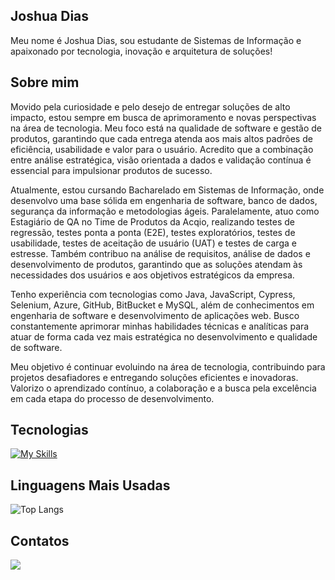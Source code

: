 ## Joshua Dias
Meu nome é Joshua Dias, sou estudante de Sistemas de Informação e apaixonado por tecnologia, inovação e arquitetura de soluções!

## Sobre mim
Movido pela curiosidade e pelo desejo de entregar soluções de alto impacto, estou sempre em busca de aprimoramento e novas perspectivas na área de tecnologia. Meu foco está na qualidade de software e gestão de produtos, garantindo que cada entrega atenda aos mais altos padrões de eficiência, usabilidade e valor para o usuário. Acredito que a combinação entre análise estratégica, visão orientada a dados e validação contínua é essencial para impulsionar produtos de sucesso.

Atualmente, estou cursando Bacharelado em Sistemas de Informação, onde desenvolvo uma base sólida em engenharia de software, banco de dados, segurança da informação e metodologias ágeis. Paralelamente, atuo como Estagiário de QA no Time de Produtos da Acqio, realizando testes de regressão, testes ponta a ponta (E2E), testes exploratórios, testes de usabilidade, testes de aceitação de usuário (UAT) e testes de carga e estresse. Também contribuo na análise de requisitos, análise de dados e desenvolvimento de produtos, garantindo que as soluções atendam às necessidades dos usuários e aos objetivos estratégicos da empresa.

Tenho experiência com tecnologias como Java, JavaScript, Cypress, Selenium, Azure, GitHub, BitBucket e MySQL, além de conhecimentos em engenharia de software e desenvolvimento de aplicações web. Busco constantemente aprimorar minhas habilidades técnicas e analíticas para atuar de forma cada vez mais estratégica no desenvolvimento e qualidade de software.

Meu objetivo é continuar evoluindo na área de tecnologia, contribuindo para projetos desafiadores e entregando soluções eficientes e inovadoras. Valorizo o aprendizado contínuo, a colaboração e a busca pela excelência em cada etapa do processo de desenvolvimento.

## Tecnologias

[![My Skills](https://skillicons.dev/icons?i=java,spring,python,kotlin,cypress,selenium,postman,mysql,postgres,js,nodejs,react,git,aws,docker&perline=17)](https://skillicons.dev)

## Linguagens Mais Usadas

![Top Langs](https://github-readme-stats.vercel.app/api/top-langs/?username=joshuadias06&layout=compact&langs_count=6&theme=dark)

## Contatos
<div>
  <a href="https://www.linkedin.com/in/joshua-dias-8960121ba/"><img src = "https://img.shields.io/badge/LinkedIn-0077B5?style=for-the-badge&logo=linkedin&logoColor=white"></a>
</div>
